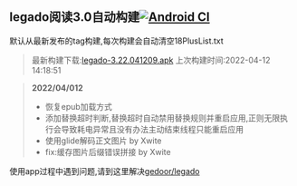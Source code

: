 ## legado阅读3.0自动构建[![Android CI](https://github.com/10bits/gedoor-Build/workflows/Android%20CI/badge.svg)](https://github.com/10bits/gedoor-Build/actions)

默认从最新发布的tag构建,每次构建会自动清空18PlusList.txt

> 最新构建下载:[legado-3.22.041209.apk](https://github.com/crby2333/gedoor-Build/releases/download/legado-3.22.041209/legado-3.22.041209.apk) 上次构建时间:2022-04-12 14:18:51
<!--start-->
> **2022/04/012**
> 
> * 恢复epub加载方式
> * 添加替换超时判断,替换超时自动禁用替换规则并重启应用,正则无限执行会导致耗电异常且没有办法主动结束线程只能重启应用
> * 使用glide解码正文图片 by Xwite
> * fix:缓存图片后缀错误拼接 by Xwite
<!--end-->
  
使用app过程中遇到问题,请到这里解决[gedoor/legado](https://github.com/gedoor/legado/issues)

